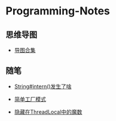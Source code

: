 # Programming-Notes

## 思维导图

- [导图合集](docs/Mind-Map.md)
  
## 随笔

- [String#intern()发生了啥](docs/String#intern发生了啥.md)

- [简单工厂模式](docs/简单工厂模式.md)

- [隐藏在ThreadLocal中的魔数](docs/隐藏在ThreadLocal中的魔数.md)
